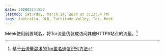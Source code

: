 ```yaml
---
date: 202003141522
lastmod: Saturday, March 14, 2020 at 3:23:54 PM
tags: Australia, QLD, Fortitude Valley, Tor, Meek
---
```

Meek使用前置域名，将Tor流量伪装成访问其他HTTPS站点的流量。[^1]



[^1]: [基于云流量混淆的Tor匿名通信识别方法](x-devonthink-item://5AAF822D-2694-45FA-8407-625E61D32ACD)

